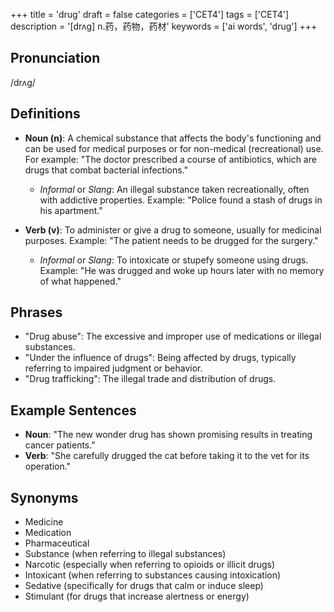 +++
title = 'drug'
draft = false
categories = ['CET4']
tags = ['CET4']
description = '[drʌg] n.药，药物，药材'
keywords = ['ai words', 'drug']
+++

## Pronunciation
/drʌɡ/

## Definitions
- **Noun (n)**: A chemical substance that affects the body's functioning and can be used for medical purposes or for non-medical (recreational) use. For example: "The doctor prescribed a course of antibiotics, which are drugs that combat bacterial infections."
  - _Informal_ or _Slang_: An illegal substance taken recreationally, often with addictive properties. Example: "Police found a stash of drugs in his apartment."

- **Verb (v)**: To administer or give a drug to someone, usually for medicinal purposes. Example: "The patient needs to be drugged for the surgery."
  - _Informal_ or _Slang_: To intoxicate or stupefy someone using drugs. Example: "He was drugged and woke up hours later with no memory of what happened."

## Phrases
- "Drug abuse": The excessive and improper use of medications or illegal substances.
- "Under the influence of drugs": Being affected by drugs, typically referring to impaired judgment or behavior.
- "Drug trafficking": The illegal trade and distribution of drugs.

## Example Sentences
- **Noun**: "The new wonder drug has shown promising results in treating cancer patients."
- **Verb**: "She carefully drugged the cat before taking it to the vet for its operation."

## Synonyms
- Medicine
- Medication
- Pharmaceutical
- Substance (when referring to illegal substances)
- Narcotic (especially when referring to opioids or illicit drugs)
- Intoxicant (when referring to substances causing intoxication)
- Sedative (specifically for drugs that calm or induce sleep)
- Stimulant (for drugs that increase alertness or energy)
